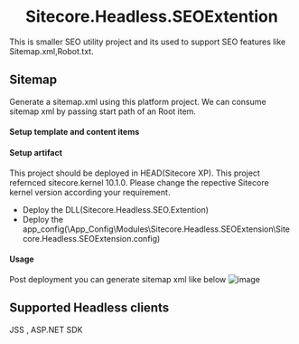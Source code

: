 <h1 align="center">Sitecore.Headless.SEOExtention</h1>
This is smaller SEO utility project and its used to support SEO features like Sitemap.xml,Robot.txt.

## Sitemap
Generate a sitemap.xml using this platform project.  We can consume sitemap xml by passing start path of an Root item.

#### Setup template and content items

#### Setup artifact
This project should be deployed in HEAD(Sitecore XP). This project refernced sitecore.kernel 10.1.0. Please change the repective Sitecore kernel version according your requirement.
* Deploy the DLL(Sitecore.Headless.SEO.Extention)
* Deploy the app_config(\App_Config\Modules\Sitecore.Headless.SEOExtension\Sitecore.Headless.SEOExtension.config)

#### Usage
Post deployment you can generate sitemap xml like below
![image](https://user-images.githubusercontent.com/11770345/159166962-726fb009-1d55-48fa-af45-169e9fc4e81b.png)


## Supported Headless clients
JSS , ASP.NET SDK
